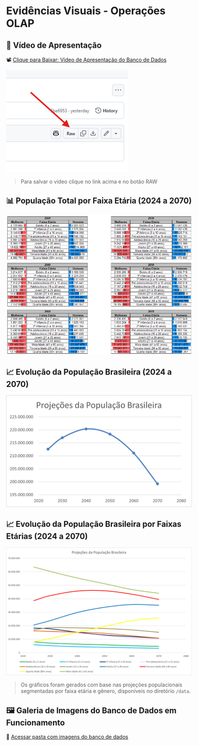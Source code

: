 # Evidências Visuais - Operações OLAP

## 🎥 Vídeo de Apresentação
📽️ [Clique para Baixar: Vídeo de Apresentação do Banco de Dados](video/video_apresentacao_banco_dados.mp4)

![Salvar video Para Assistir](video/comosalvarvideo.png)
> Para salvar o video clique no link acima e no botão RAW

## 📊 População Total por Faixa Etária (2024 a 2070)
![Gráfico por Faixa Etária Décadas](Graficos/grafico_faixa_etaria_decadas.png)

## 📈 Evolução da População Brasileira (2024 a 2070)
![Gráfico da Evolução da População Brasileira](Graficos/Proj_PopBrasil_Decadas.png)

## 📈 Evolução da População Brasileira por Faixas Etárias (2024 a 2070)
![Gráfico da Evolução da População Brasileira por Faixas Etárias](Graficos/Proj_PopBrasil_FaixasEtarias.png)

> Os gráficos foram gerados com base nas projeções populacionais segmentadas por faixa etária e gênero, disponíveis no diretório `/data`.

## 🖼️ Galeria de Imagens do Banco de Dados em Funcionamento
📂 [Acessar pasta com imagens do banco de dados](ImagensBanco)
